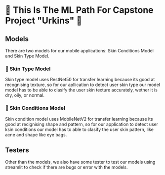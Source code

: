 # 🧠 This Is The ML Path For Capstone Project "Urkins" 🧠
## Models
There are two models for our mobile applications: Skin Conditions Model and Skin Type Model.

### 🧠 Skin Type Model
Skin type model uses RestNet50 for transfer learning because its good at recognising texture, so for our apllication to detect user skin type our model model has to be able to clasify the user skin texture accurately, wether it is dry, oily, or normal.

### 🧠 Skin Conditions Model
Skin condition model uses MobileNetV2 for transfer learning because its good at recignising shape and pattern, so for our application to detect user ksin conditions our model has to able to clasify the user skin pattern, like acne and shape like eye bags.

## Testers
Other than the models, we also have some tester to test our models using streamlit to check if there are bugs or error with the models.